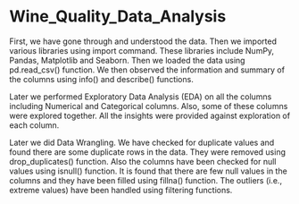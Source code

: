 # Wine_Quality_Data_Analysis
First, we have gone through and understood the data.
Then we imported various libraries using import command. These libraries include NumPy, Pandas, Matplotlib and Seaborn.
Then we loaded the data using pd.read_csv() function.
We then observed the information and summary of the columns using info() and describe() functions.

Later we performed Exploratory Data Analysis (EDA) on all the columns including Numerical and Categorical columns.
Also, some of these columns were explored together.
All the insights were provided against exploration of each column.

Later we did Data Wrangling.
We have checked for duplicate values and found there are some duplicate rows in the data. They were removed using drop_duplicates() function.
Also the columns have been checked for null values using isnull() function. It is found that there are few null values in the columns and they have been filled using fillna() function.
The outliers (i.e., extreme values) have been handled using filtering functions.
